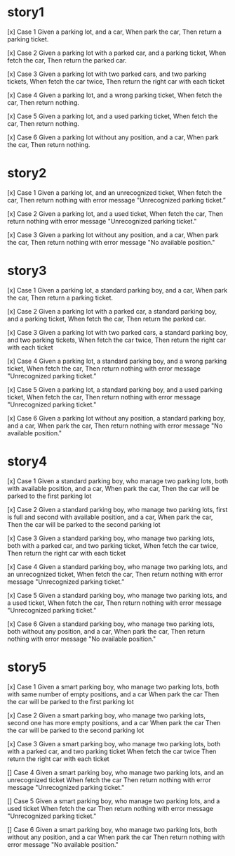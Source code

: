 # story1
[x] Case 1 
    Given a parking lot, and a car, 
    When park the car, 
    Then return a parking ticket.

[x] Case 2 
    Given a parking lot with a parked car, and a parking ticket, 
    When fetch the car, 
    Then return the parked car.

[x] Case 3 
    Given a parking lot with two parked cars, and two parking tickets, 
    When fetch the car twice, 
    Then return the right car with each ticket

[x] Case 4 
    Given a parking lot, and a wrong parking ticket, 
    When fetch the car, 
    Then return nothing.

[x] Case 5 
    Given a parking lot, and a used parking ticket, 
    When fetch the car, 
    Then return nothing.

[x] Case 6 
    Given a parking lot without any position, and a car, 
    When park the car, 
    Then return nothing.

# story2
[x] Case 1
    Given a parking lot, and an unrecognized ticket, 
    When fetch the car, 
    Then return nothing with error message "Unrecognized parking ticket.”

[x] Case 2
    Given a parking lot, and a used ticket, 
    When fetch the car, 
    Then return nothing with error message "Unrecognized parking ticket."

[x] Case 3 
    Given a parking lot without any position, and a car, 
    When park the car, 
    Then return nothing with error message "No available position."

# story3
[x] Case 1
    Given a parking lot, a standard parking boy, and a car, 
    When park the car, 
    Then return a parking ticket.

[x] Case 2 
    Given a parking lot with a parked car, a standard parking boy, and a parking ticket, 
    When fetch the car, 
    Then return the parked car.

[x] Case 3
    Given a parking lot with two parked cars, a standard parking boy, and two parking tickets, 
    When fetch the car twice, 
    Then return the right car with each ticket

[x] Case 4
    Given a parking lot, a standard parking boy, and a wrong parking ticket, 
    When fetch the car, 
    Then return nothing with error message "Unrecognized parking ticket.”

[x] Case 5
    Given a parking lot, a standard parking boy, and a used parking ticket, 
    When fetch the car, 
    Then return nothing with error message "Unrecognized parking ticket."

[x] Case 6
    Given a parking lot without any position, a standard parking boy, and a car, 
    When park the car, 
    Then return nothing with error message "No available position."

# story4
[x] Case 1
    Given a standard parking boy, who manage two parking lots, both with available position, and a car, 
    When park the car, 
    Then the car will be parked to the first parking lot

[x] Case 2
    Given a standard parking boy, who manage two parking lots, first is full and second with available position, and a car, 
    When park the car, 
    Then the car will be parked to the second parking lot

[x] Case 3 
    Given a standard parking boy, who manage two parking lots, both with a parked car, and two parking ticket, 
    When fetch the car twice, 
    Then return the right car with each ticket

[x] Case 4
    Given a standard parking boy, who manage two parking lots, and an unrecognized ticket, 
    When fetch the car, 
    Then return nothing with error message "Unrecognized parking ticket.”

[x] Case 5
    Given a standard parking boy, who manage two parking lots, and a used ticket, 
    When fetch the car, 
    Then return nothing with error message "Unrecognized parking ticket."

[x] Case 6
    Given a standard parking boy, who manage two parking lots, both without any position, and a car, 
    When park the car, 
    Then return nothing with error message "No available position."

# story5
[x] Case 1
    Given a smart parking boy, who manage two parking lots, both with same number of empty positions, and a car
    When park the car
    Then the car will be parked to the first parking lot

[x] Case 2
    Given a smart parking boy, who manage two parking lots, second one has more empty positions, and a car
    When park the car
    Then the car will be parked to the second parking lot

[x] Case 3
    Given a smart parking boy, who manage two parking lots, both with a parked car, and two parking ticket
    When fetch the car twice
    Then return the right car with each ticket

[] Case 4
    Given a smart parking boy, who manage two parking lots, and an unrecognized ticket
    When fetch the car
    Then return nothing with error message "Unrecognized parking ticket."

[] Case 5
    Given a smart parking boy, who manage two parking lots, and a used ticket
    When fetch the car
    Then return nothing with error message "Unrecognized parking ticket."

[] Case 6
    Given a smart parking boy, who manage two parking lots, both without any position, and a car
    When park the car
    Then return nothing with error message "No available position."